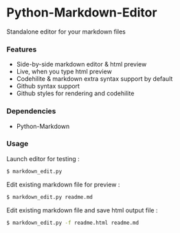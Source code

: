 Python-Markdown-Editor
======================

Standalone editor for your markdown files

### Features
 - Side-by-side markdown editor & html preview
 - Live, when you type html preview
 - Codehilite & markdown extra syntax support by default
 - Github syntax support 
 - Github styles for rendering and codehilite

### Dependencies
 - Python-Markdown

### Usage

Launch editor for testing :
```bash
$ markdown_edit.py 
```

Edit existing markdown file for preview :
```bash
$ markdown_edit.py readme.md
```

Edit existing markdown file and save html output file :
```bash
$ markdown_edit.py -f readme.html readme.md
```
